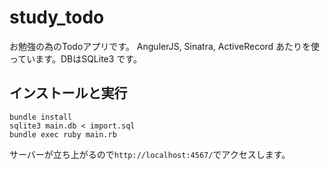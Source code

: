 # study_todo

お勉強の為のTodoアプリです。
AngulerJS, Sinatra, ActiveRecord あたりを使っています。DBはSQLite3 です。

## インストールと実行

```shell
bundle install
sqlite3 main.db < import.sql
bundle exec ruby main.rb
```
サーバーが立ち上がるので`http://localhost:4567/`でアクセスします。

